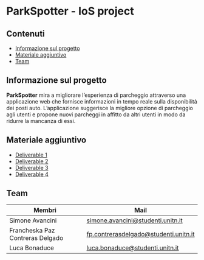 # ParkSpotter - IoS project

## Contenuti
- [Informazione sul progetto](#informazione-sul-progetto)
- [Materiale aggiuntivo](#materiale-aggiuntivo)
- [Team](#team)

## Informazione sul progetto

**ParkSpotter** mira a migliorare l’esperienza di parcheggio attraverso una applicazione web che fornisce informazioni in tempo reale sulla disponibilità dei posti auto. L’applicazione suggerisce la migliore opzione di parcheggio agli utenti e propone nuovi parcheggi in affitto da altri utenti in modo da ridurre la mancanza di essi.

## Materiale aggiuntivo

- [Deliverable 1](https://drive.google.com/file/d/1-U9Qs-R62hhlDsfEF_xKfBnsElQSBEwh/view?usp=sharing)
- [Deliverable 2](https://drive.google.com/file/d/1AugQc6SxgkbxE_T7bx_v3QYGHiE_N4zO/view?usp=sharing)
- [Deliverable 3](https://drive.google.com/file/d/184Dcb9h_OgmhAy4XEMVVU-aaV5Wsa7lZ/view?usp=sharing)
- [Deliverable 4]()
  
## Team
| Membri        | Mail |
|--|--|
| Simone Avancini | simone.avancini@studenti.unitn.it |
| Francheska Paz Contreras Delgado | fp.contrerasdelgado@studenti.unitn.it |
| Luca Bonaduce | luca.bonaduce@studenti.unitn.it |
